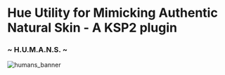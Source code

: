 # Hue Utility for Mimicking Authentic Natural Skin - A KSP2 plugin
### ~ H.U.M.A.N.S. ~

![humans_banner](https://i.imgur.com/IFF3ZAd.png)

 
